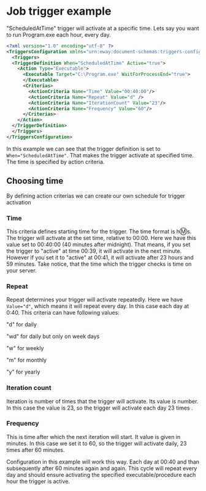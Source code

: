 
# Job trigger example
"ScheduledAtTime" trigger will activate at a specific time. Lets say you want to run Program.exe each hour, every day.

```xml
<?xml version="1.0" encoding="utf-8" ?>
<TriggersConfiguration xmlns="urn:eway:document-schemas:triggers-configuration">
  <Triggers>
  <TriggerDefinition When="ScheduledAtTime" Active="true">
    <Action Type="Executable">
      <Executable Target="C:\Program.exe" WaitForProcessEnd="true">
      </Executable>
      <Criterias>
        <ActionCriteria Name="Time" Value="00:40:00"/>
        <ActionCriteria Name="Repeat" Value="d" />
        <ActionCriteria Name="IterationCount" Value="23"/>
        <ActionCriteria Name="Frequency" Value="60"/>
      </Criterias>
    </Action>
  </TriggerDefinition>
  </Triggers>
</TriggersConfiguration>
```
In this example we can see that the trigger definition is set to `When="ScheduledAtTime"`. That makes the trigger activate at specified time. The time is specified by action criteria.

## Choosing time
By defining action criterias we can create our own schedule for trigger activation

### Time
 This criteria defines starting time for the trigger. The time format is h:m:s. The trigger will activate at the set time, relative to 00:00. Here we have this value set to 00:40:00 (40 minutes after midnight). That means, if you set the trigger to "active" at time 00:39, it will activate in the next minute. However if you set it to "active" at 00:41, it will activate after 23 hours and 59 minutes. Take notice, that the time which the trigger checks is time on your server.

### Repeat
Repeat determines your trigger will activate repeatedly. Here we have `Value="d"`, which means it will repeat every day. In this case each day at 0:40. This criteria can have following values:

"d" for daily

"wd" for daily but only on week days

"w" for weekly

"m" for monthly

"y" for yearly


### Iteration count
Iteration is number of times that the trigger will activate. Its value is number. In this case the value is 23, so the trigger will activate each day  23 times . 
 
### Frequency
This is time after which the next iteration will start. It value is given in minutes. In this case we set it to 60, so the trigger will activate daily, 23 times after 60 minutes.

Configuration in this example will work this way. Each day at 00:40 and than subsequently after 60 minutes again and again. This cycle will repeat every day and should ensure activating the specified executable/procedure each hour the trigger is active.